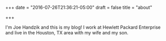 +++
date = "2016-07-26T21:36:21-05:00"
draft = false
title = "about"

+++

I'm Joe Handzik and this is my blog! I work at Hewlett Packard Enterprise and live in the Houston, TX area with my wife and my son. 
